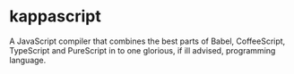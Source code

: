 # kappascript
A JavaScript compiler that combines the best parts of Babel, CoffeeScript, TypeScript and PureScript in to one glorious, if ill advised, programming language.

